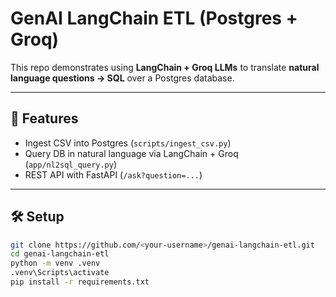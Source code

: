 # GenAI LangChain ETL (Postgres + Groq)

This repo demonstrates using **LangChain + Groq LLMs** to translate **natural language questions → SQL** over a Postgres database.

---

## 🚀 Features
- Ingest CSV into Postgres (`scripts/ingest_csv.py`)
- Query DB in natural language via LangChain + Groq (`app/nl2sql_query.py`)
- REST API with FastAPI (`/ask?question=...`)

---

## 🛠 Setup
```bash
git clone https://github.com/<your-username>/genai-langchain-etl.git
cd genai-langchain-etl
python -m venv .venv
.venv\Scripts\activate
pip install -r requirements.txt
